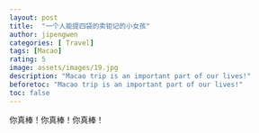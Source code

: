 ```yaml
---
layout: post
title:  "一个人能提四袋的卖钜记的小女孩"
author: jipengwen
categories: [ Travel]
tags: [Macao]
rating: 5
image: assets/images/19.jpg
description: "Macao trip is an important part of our lives!"
beforetoc: "Macao trip is an important part of our lives!"
toc: false
---
```


你真棒！你真棒！你真棒！

